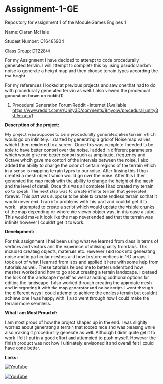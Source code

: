 # Assignment-1-GE
Repository for Assignment 1 of the Module Games Engines 1

Name: Ciaran McHale

Student Number: C16486904

Class Group: DT228/4


For my Assignment I have decided to attempt to code procedurally generated terrain. I will attempt to complete this by using pseudorandom noise to generate a height map and then choose terrain types according the the height. 

For my references I looked at previous projects and saw one that had to do with procedurally generated terrain as well. 
I also viewed the procedural generation forum on reddit(1)

1. Procedural Generation Forum Reddit - Internet [Available: https://www.reddit.com/r/Unity3D/comments/8myoiw/procedural_unity3d_terrain/]

**Description of the project:**

My project was suppose to be a procedurally generated alien terrain which would go on infinitely. I started by generating a grid of Noise map values which I then rendered to a screen. Once this was complete I needed to be able to have better contorl over the noise. I added in different parameters which would give me better contorl such as amplitude, frequency and Octave whcih gave me contorl of the intervals between the noise. I also added the ability to change the color of certain regions of the terrain which in a sense is mapping terrain types to our noise. After finsing this I then created a mesh object which would go over the noise. After this I then generated the map mesh with the ability to change the height of the mesh and the level of detail. Once this was all complete I had created my terrain so to speak. The next step was to create infinite terrain that generated forever. This part was suppose to be able to create endless terrain so that it would never end. I ran into problems with this part and couldnt get it to work. I attempted to create a script which would update the visible chunks of the map depending on where the viewer object was, in this case a cube. This would make it look like the map never ended and that the terrain was infinite however I couldnt get it to work. 

**Development:**

For this assignment I had been using what we learned from class in terms of vertices and vectors and the experince of utilising unity from labs. This included creating objects, materials etc. However I did look into generating noise and in particular meshes and how to store vertices in 1-D arrays. I took alot of what I learned from labs and applied it here with some help from tutorials as well. These tutorials helped me to better understand how meshes worked and how to go about creating a terrain landscape. I cretaed the look of the landscape myself as well as adding addtional options for editing the landscape. I also worked through creating the approiate mesh and intergrating it with the map generator and noise script. I went through the different ways I could attempt to achieve the endless terrain but couldnt achieve one I was happy with. I also went through how I could make the terrain more seamless.

**What I am Most Proud of:**

I am most proud of how the project shaped up in the end. I was slighlty worried about generating a terrain that looked nice and was pleasing while also making it procedurally generate as well. Although I didnt quite get it to work I felt I put in a good effort and attempted to push myself. However the finish product was not how I ultimately envisoned it and overall felt I could have done better. 

**Links:**

[![YouTube](https://i9.ytimg.com/vi/ZMA89F9vDUM/mq2.jpg?sqp=CMDZj_8F&rs=AOn4CLBEjRjZ5I5CQQQO4uQCZ5Iw-eZ1cQ)](https://www.youtube.com/watch?v=ZMA89F9vDUM)

[![YouTube](https://i9.ytimg.com/vi/WduY4PgFiaQ/mq1.jpg?sqp=CJjej_8F&rs=AOn4CLBS_l-3BBUI1glulFou4buRdqrymg)](https://www.youtube.com/watch?v=WduY4PgFiaQ)






